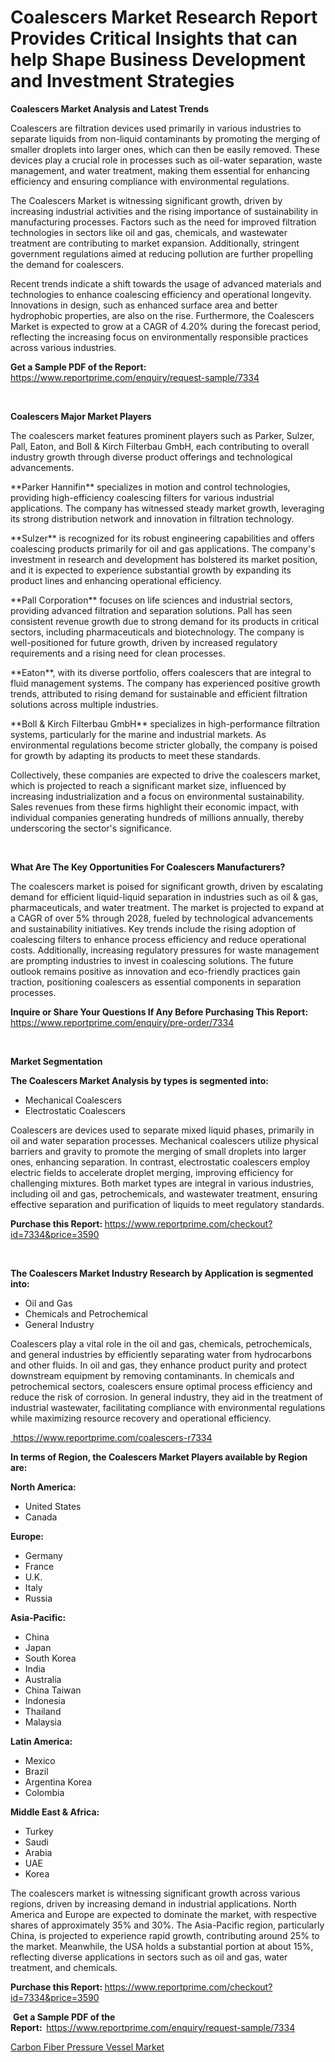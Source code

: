 <p><h1>Coalescers Market Research Report Provides Critical Insights that can help Shape Business Development and Investment Strategies</h1></p><p><strong>Coalescers Market Analysis and Latest Trends</strong></p>
<p><p>Coalescers are filtration devices used primarily in various industries to separate liquids from non-liquid contaminants by promoting the merging of smaller droplets into larger ones, which can then be easily removed. These devices play a crucial role in processes such as oil-water separation, waste management, and water treatment, making them essential for enhancing efficiency and ensuring compliance with environmental regulations.</p><p>The Coalescers Market is witnessing significant growth, driven by increasing industrial activities and the rising importance of sustainability in manufacturing processes. Factors such as the need for improved filtration technologies in sectors like oil and gas, chemicals, and wastewater treatment are contributing to market expansion. Additionally, stringent government regulations aimed at reducing pollution are further propelling the demand for coalescers.</p><p>Recent trends indicate a shift towards the usage of advanced materials and technologies to enhance coalescing efficiency and operational longevity. Innovations in design, such as enhanced surface area and better hydrophobic properties, are also on the rise. Furthermore, the Coalescers Market is expected to grow at a CAGR of 4.20% during the forecast period, reflecting the increasing focus on environmentally responsible practices across various industries.</p></p>
<p><strong>Get a Sample PDF of the Report:&nbsp;</strong> <a href="https://www.reportprime.com/enquiry/request-sample/7334?utm_campaign=3452&utm_medium=2&utm_source=Github&utm_content=ia&utm_term=19032025&utm_id=coalescers">https://www.reportprime.com/enquiry/request-sample/7334</a></p>
<p>&nbsp;</p>
<p><strong>Coalescers Major Market Players</strong></p>
<p><p>The coalescers market features prominent players such as Parker, Sulzer, Pall, Eaton, and Boll & Kirch Filterbau GmbH, each contributing to overall industry growth through diverse product offerings and technological advancements.</p><p>**Parker Hannifin** specializes in motion and control technologies, providing high-efficiency coalescing filters for various industrial applications. The company has witnessed steady market growth, leveraging its strong distribution network and innovation in filtration technology.</p><p>**Sulzer** is recognized for its robust engineering capabilities and offers coalescing products primarily for oil and gas applications. The company's investment in research and development has bolstered its market position, and it is expected to experience substantial growth by expanding its product lines and enhancing operational efficiency.</p><p>**Pall Corporation** focuses on life sciences and industrial sectors, providing advanced filtration and separation solutions. Pall has seen consistent revenue growth due to strong demand for its products in critical sectors, including pharmaceuticals and biotechnology. The company is well-positioned for future growth, driven by increased regulatory requirements and a rising need for clean processes.</p><p>**Eaton**, with its diverse portfolio, offers coalescers that are integral to fluid management systems. The company has experienced positive growth trends, attributed to rising demand for sustainable and efficient filtration solutions across multiple industries.</p><p>**Boll & Kirch Filterbau GmbH** specializes in high-performance filtration systems, particularly for the marine and industrial markets. As environmental regulations become stricter globally, the company is poised for growth by adapting its products to meet these standards.</p><p>Collectively, these companies are expected to drive the coalescers market, which is projected to reach a significant market size, influenced by increasing industrialization and a focus on environmental sustainability. Sales revenues from these firms highlight their economic impact, with individual companies generating hundreds of millions annually, thereby underscoring the sector's significance.</p></p>
<p>&nbsp;</p>
<p><strong>What Are The Key Opportunities For Coalescers Manufacturers?</strong></p>
<p><p>The coalescers market is poised for significant growth, driven by escalating demand for efficient liquid-liquid separation in industries such as oil & gas, pharmaceuticals, and water treatment. The market is projected to expand at a CAGR of over 5% through 2028, fueled by technological advancements and sustainability initiatives. Key trends include the rising adoption of coalescing filters to enhance process efficiency and reduce operational costs. Additionally, increasing regulatory pressures for waste management are prompting industries to invest in coalescing solutions. The future outlook remains positive as innovation and eco-friendly practices gain traction, positioning coalescers as essential components in separation processes.</p></p>
<p><strong>Inquire or Share Your Questions If Any Before Purchasing This Report:</strong> <a href="https://www.reportprime.com/enquiry/pre-order/7334?utm_campaign=3452&utm_medium=2&utm_source=Github&utm_content=ia&utm_term=19032025&utm_id=coalescers">https://www.reportprime.com/enquiry/pre-order/7334</a></p>
<p>&nbsp;</p>
<p><strong>Market Segmentation</strong></p>
<p><strong>The Coalescers Market Analysis by types is segmented into:</strong></p>
<p><ul><li>Mechanical Coalescers</li><li>Electrostatic Coalescers</li></ul></p>
<p><p>Coalescers are devices used to separate mixed liquid phases, primarily in oil and water separation processes. Mechanical coalescers utilize physical barriers and gravity to promote the merging of small droplets into larger ones, enhancing separation. In contrast, electrostatic coalescers employ electric fields to accelerate droplet merging, improving efficiency for challenging mixtures. Both market types are integral in various industries, including oil and gas, petrochemicals, and wastewater treatment, ensuring effective separation and purification of liquids to meet regulatory standards.</p></p>
<p><strong>Purchase this Report:&nbsp;</strong><a href="https://www.reportprime.com/checkout?id=7334&price=3590&utm_campaign=3452&utm_medium=2&utm_source=Github&utm_content=ia&utm_term=19032025&utm_id=coalescers">https://www.reportprime.com/checkout?id=7334&price=3590</a></p>
<p>&nbsp;</p>
<p><strong>The Coalescers Market Industry Research by Application is segmented into:</strong></p>
<p><ul><li>Oil and Gas</li><li>Chemicals and Petrochemical</li><li>General Industry</li></ul></p>
<p><p>Coalescers play a vital role in the oil and gas, chemicals, petrochemicals, and general industries by efficiently separating water from hydrocarbons and other fluids. In oil and gas, they enhance product purity and protect downstream equipment by removing contaminants. In chemicals and petrochemical sectors, coalescers ensure optimal process efficiency and reduce the risk of corrosion. In general industry, they aid in the treatment of industrial wastewater, facilitating compliance with environmental regulations while maximizing resource recovery and operational efficiency.</p></p>
<p><a href="https://www.reportprime.com/coalescers-r7334?utm_campaign=3452&utm_medium=2&utm_source=Github&utm_content=ia&utm_term=19032025&utm_id=coalescers">&nbsp;https://www.reportprime.com/coalescers-r7334</a></p>
<p><strong>In terms of Region, the Coalescers Market Players available by Region are:</strong></p>
<p>
    <p> <strong> North America: </strong>
        <ul>
            <li>United States</li>
            <li>Canada</li>
        </ul>
        </p> 
    <p> <strong> Europe: </strong>
        <ul>
            <li>Germany</li>
            <li>France</li>
            <li>U.K.</li>
            <li>Italy</li>
            <li>Russia</li>
        </ul>
        </p> 
    <p> <strong> Asia-Pacific: </strong>
        <ul>
            <li>China</li>
            <li>Japan</li>
            <li>South Korea</li>
            <li>India</li>
            <li>Australia</li>
            <li>China Taiwan</li>
            <li>Indonesia</li>
            <li>Thailand</li>
            <li>Malaysia</li>
        </ul>
        </p> 
    <p> <strong> Latin America: </strong>
        <ul>
            <li>Mexico</li>
            <li>Brazil</li>
            <li>Argentina Korea</li>
            <li>Colombia</li>
        </ul>
        </p> 
    <p> <strong> Middle East & Africa: </strong>
        <ul>
            <li>Turkey</li>
            <li>Saudi</li>
            <li>Arabia</li>
            <li>UAE</li>
            <li>Korea</li>
        </ul>
    </p>
    </p>
<p><p>The coalescers market is witnessing significant growth across various regions, driven by increasing demand in industrial applications. North America and Europe are expected to dominate the market, with respective shares of approximately 35% and 30%. The Asia-Pacific region, particularly China, is projected to experience rapid growth, contributing around 25% to the market. Meanwhile, the USA holds a substantial portion at about 15%, reflecting diverse applications in sectors such as oil and gas, water treatment, and chemicals.</p></p>
<p><strong>Purchase this Report: </strong><a href="https://www.reportprime.com/checkout?id=7334&price=3590&utm_campaign=3452&utm_medium=2&utm_source=Github&utm_content=ia&utm_term=19032025&utm_id=coalescers">https://www.reportprime.com/checkout?id=7334&price=3590</a></p>
<p>&nbsp;<strong>Get a Sample PDF of the Report:&nbsp;&nbsp;</strong><a href="https://www.reportprime.com/enquiry/request-sample/7334?utm_campaign=3452&utm_medium=2&utm_source=Github&utm_content=ia&utm_term=19032025&utm_id=coalescers">https://www.reportprime.com/enquiry/request-sample/7334</a></p>
<p><strong></strong></p>
<p><p><a href="https://github.com/viipposahko25/Market-Research-Report-List-1/blob/main/carbon-fiber-pressure-vessel-market.md?utm_campaign=3452&utm_medium=2&utm_source=Github&utm_content=ia&utm_term=19032025&utm_id=coalescers">Carbon Fiber Pressure Vessel Market</a></p></p>